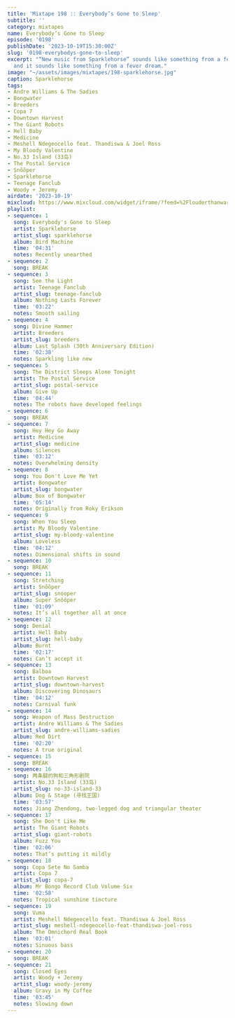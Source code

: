 ```yaml
---
title: 'Mixtape 198 :: Everybody’s Gone to Sleep'
subtitle: ''
category: mixtapes
name: Everybody’s Gone to Sleep
episode: '0198'
publishDate: '2023-10-19T15:30:00Z'
slug: '0198-everybodys-gone-to-sleep'
excerpt: "“New music from Sparklehorse” sounds like something from a fever dream,
  and it sounds like something from a fever dream."
image: "~/assets/images/mixtapes/198-sparklehorse.jpg"
caption: Sparklehorse
tags:
- Andre Williams & The Sadies
- Bongwater
- Breeders
- Copa 7
- Downtown Harvest
- The Giant Robots
- Hell Baby
- Medicine
- Meshell Ndegeocello feat. Thandiswa & Joel Ross
- My Bloody Valentine
- No.33 Island (33岛)
- The Postal Service
- Snõõper
- Sparklehorse
- Teenage Fanclub
- Woody + Jeremy
airdate: '2023-10-19'
mixcloud: https://www.mixcloud.com/widget/iframe/?feed=%2Flouderthanwar%2Fthe-mixtape-198-everybodys-gone-to-sleep-2023-10-19%2F&hide_artwork=1&hide_cover=1
playlist:
- sequence: 1
  song: Everybody's Gone to Sleep
  artist: Sparklehorse
  artist_slug: sparklehorse
  album: Bird Machine
  time: '04:31'
  notes: Recently unearthed
- sequence: 2
  song: BREAK
- sequence: 3
  song: See the Light
  artist: Teenage Fanclub
  artist_slug: teenage-fanclub
  album: Nothing Lasts Forever
  time: '03:22'
  notes: Smooth sailing
- sequence: 4
  song: Divine Hammer
  artist: Breeders
  artist_slug: breeders
  album: Last Splash (30th Anniversary Edition)
  time: '02:38'
  notes: Sparkling like new
- sequence: 5
  song: The District Sleeps Alone Tonight
  artist: The Postal Service
  artist_slug: postal-service
  album: Give Up
  time: '04:44'
  notes: The robots have developed feelings
- sequence: 6
  song: BREAK
- sequence: 7
  song: Hey Hey Go Away
  artist: Medicine
  artist_slug: medicine
  album: Silences
  time: '03:12'
  notes: Overwhelming density
- sequence: 8
  song: You Don't Love Me Yet
  artist: Bongwater
  artist_slug: bongwater
  album: Box of Bongwater
  time: '05:14'
  notes: Originally from Roky Erikson
- sequence: 9
  song: When You Sleep
  artist: My Bloody Valentine
  artist_slug: my-bloody-valentine
  album: Loveless
  time: '04:12'
  notes: Dimensional shifts in sound
- sequence: 10
  song: BREAK
- sequence: 11
  song: Stretching
  artist: Snõõper
  artist_slug: snooper
  album: Super Snõõper
  time: '01:09'
  notes: It’s all together all at once
- sequence: 12
  song: Denial
  artist: Hell Baby
  artist_slug: hell-baby
  album: Burnt
  time: '02:17'
  notes: Can’t accept it
- sequence: 13
  song: Balboa
  artist: Downtown Harvest
  artist_slug: downtown-harvest
  album: Discovering Dinosaurs
  time: '04:12'
  notes: Carnival funk
- sequence: 14
  song: Weapon of Mass Destruction
  artist: Andre Williams & The Sadies
  artist_slug: andre-williams-sadies
  album: Red Dirt
  time: '02:20'
  notes: A true original
- sequence: 15
  song: BREAK
- sequence: 16
  song: 两条腿的狗和三角形剧院
  artist: No.33 Island (33岛)
  artist_slug: no-33-island-33
  album: Dog & Stage (寻找王国)
  time: '03:57'
  notes: Jiang Zhendong, two-legged dog and triangular theater
- sequence: 17
  song: She Don't Like Me
  artist: The Giant Robots
  artist_slug: giant-robots
  album: Fuzz You
  time: '02:06'
  notes: That’s putting it mildly
- sequence: 18
  song: Copa Sete No Samba
  artist: Copa 7
  artist_slug: copa-7
  album: Mr Bongo Record Club Volume Six
  time: '02:58'
  notes: Tropical sunshine tincture
- sequence: 19
  song: Vuma
  artist: Meshell Ndegeocello feat. Thandiswa & Joel Ross
  artist_slug: meshell-ndegeocello-feat-thandiswa-joel-ross
  album: The Omnichord Real Book
  time: '03:01'
  notes: Sinuous bass
- sequence: 20
  song: BREAK
- sequence: 21
  song: Closed Eyes
  artist: Woody + Jeremy
  artist_slug: woody-jeremy
  album: Gravy in My Coffee
  time: '03:45'
  notes: Slowing down
---
```



